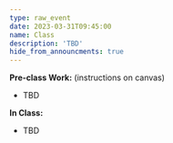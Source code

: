 ```yaml
---
type: raw_event
date: 2023-03-31T09:45:00
name: Class
description: 'TBD'
hide_from_announcments: true
---
```


**Pre-class Work:** (instructions on canvas)
* TBD

**In Class:** 
* TBD
